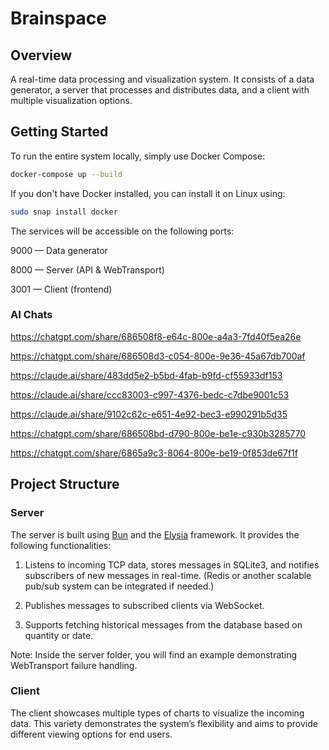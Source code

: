 # Brainspace

## Overview

A real-time data processing and visualization system. It consists of a data generator, a server that processes and distributes data, and a client with multiple visualization options.

## Getting Started

To run the entire system locally, simply use Docker Compose:

```bash
docker-compose up --build
```
If you don't have Docker installed, you can install it on Linux using:

```bash
sudo snap install docker
```

The services will be accessible on the following ports:

9000 — Data generator

8000 — Server (API & WebTransport)

3001 — Client (frontend)

### AI Chats
https://chatgpt.com/share/686508f8-e64c-800e-a4a3-7fd40f5ea26e 

https://chatgpt.com/share/686508d3-c054-800e-9e36-45a67db700af

https://claude.ai/share/483dd5e2-b5bd-4fab-b9fd-cf55933df153

https://claude.ai/share/ccc83003-c997-4376-bedc-c7dbe9001c53

https://claude.ai/share/9102c62c-e651-4e92-bec3-e990291b5d35

https://chatgpt.com/share/686508bd-d790-800e-be1e-c930b3285770

https://chatgpt.com/share/6865a9c3-8064-800e-be19-0f853de67f1f

## Project Structure
### Server
The server is built using [Bun](https://bun.sh/) and the [Elysia](https://elysiajs.dev/) framework. It provides the following functionalities:

1. Listens to incoming TCP data, stores messages in SQLite3, and notifies subscribers of new messages in real-time. (Redis or another scalable pub/sub system can be integrated if needed.)

2. Publishes messages to subscribed clients via WebSocket.

3. Supports fetching historical messages from the database based on quantity or date.

Note: Inside the server folder, you will find an example demonstrating WebTransport failure handling.

### Client
The client showcases multiple types of charts to visualize the incoming data. This variety demonstrates the system’s flexibility and aims to provide different viewing options for end users.
